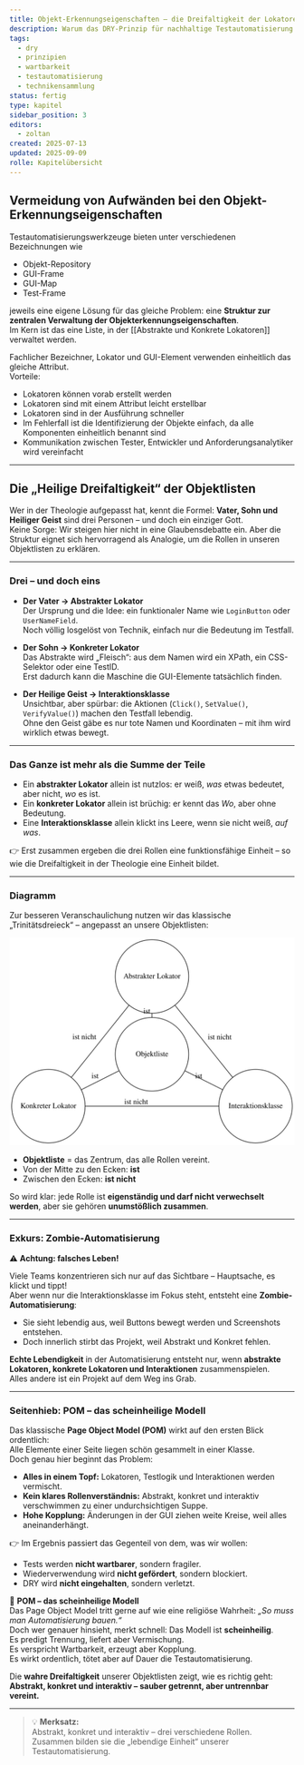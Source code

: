 ```yaml
---
title: Objekt-Erkennungseigenschaften – die Dreifaltigkeit der Lokatoren
description: Warum das DRY-Prinzip für nachhaltige Testautomatisierung unverzichtbar ist – und wie man es konkret umsetzt.
tags:
  - dry
  - prinzipien
  - wartbarkeit
  - testautomatisierung
  - technikensammlung
status: fertig
type: kapitel
sidebar_position: 3
editors:
  - zoltan
created: 2025-07-13
updated: 2025-09-09
rolle: Kapitelübersicht
---
```


## Vermeidung von Aufwänden bei den Objekt-Erkennungseigenschaften

Testautomatisierungswerkzeuge bieten unter verschiedenen Bezeichnungen wie 
* Objekt-Repository 
* GUI-Frame
* GUI-Map 
* Test-Frame  

jeweils eine eigene Lösung für das gleiche Problem: eine **Struktur zur zentralen Verwaltung der Objekterkennungseigenschaften**.  
Im Kern ist das eine Liste, in der [[Abstrakte und Konkrete Lokatoren]] verwaltet werden.  

Fachlicher Bezeichner, Lokator und GUI-Element verwenden einheitlich das gleiche Attribut.  
Vorteile:  
* Lokatoren können vorab erstellt werden  
* Lokatoren sind mit einem Attribut leicht erstellbar  
* Lokatoren sind in der Ausführung schneller  
* Im Fehlerfall ist die Identifizierung der Objekte einfach, da alle Komponenten einheitlich benannt sind  
* Kommunikation zwischen Tester, Entwickler und Anforderungsanalytiker wird vereinfacht  

---

## Die „Heilige Dreifaltigkeit“ der Objektlisten

Wer in der Theologie aufgepasst hat, kennt die Formel: **Vater, Sohn und Heiliger Geist** sind drei Personen – und doch ein einziger Gott.  
Keine Sorge: Wir steigen hier nicht in eine Glaubensdebatte ein. Aber die Struktur eignet sich hervorragend als Analogie, um die Rollen in unseren Objektlisten zu erklären.

---

### Drei – und doch eins

- **Der Vater → Abstrakter Lokator**  
  Der Ursprung und die Idee: ein funktionaler Name wie `LoginButton` oder `UserNameField`.  
  Noch völlig losgelöst von Technik, einfach nur die Bedeutung im Testfall.

- **Der Sohn → Konkreter Lokator**  
  Das Abstrakte wird „Fleisch“: aus dem Namen wird ein XPath, ein CSS-Selektor oder eine TestID.  
  Erst dadurch kann die Maschine die GUI-Elemente tatsächlich finden.

- **Der Heilige Geist → Interaktionsklasse**  
  Unsichtbar, aber spürbar: die Aktionen (`Click()`, `SetValue()`, `VerifyValue()`) machen den Testfall lebendig.  
  Ohne den Geist gäbe es nur tote Namen und Koordinaten – mit ihm wird wirklich etwas bewegt.

---

### Das Ganze ist mehr als die Summe der Teile

- Ein **abstrakter Lokator** allein ist nutzlos: er weiß, *was* etwas bedeutet, aber nicht, *wo* es ist.  
- Ein **konkreter Lokator** allein ist brüchig: er kennt das *Wo*, aber ohne Bedeutung.  
- Eine **Interaktionsklasse** allein klickt ins Leere, wenn sie nicht weiß, *auf was*.  

👉 Erst zusammen ergeben die drei Rollen eine funktionsfähige Einheit – so wie die Dreifaltigkeit in der Theologie eine Einheit bildet.  

---

### Diagramm

Zur besseren Veranschaulichung nutzen wir das klassische „Trinitätsdreieck“ – angepasst an unsere Objektlisten:

![Trinitäts-Dreieck der Objektlisten](../assets/diagrams/dry-prinzip/trinitaet_objektlisten.svg)

- **Objektliste** = das Zentrum, das alle Rollen vereint.  
- Von der Mitte zu den Ecken: **ist**  
- Zwischen den Ecken: **ist nicht**  

So wird klar: jede Rolle ist **eigenständig und darf nicht verwechselt werden**, aber sie gehören **unumstößlich zusammen**.

---

### Exkurs: Zombie-Automatisierung

⚠️ **Achtung: falsches Leben!**  

Viele Teams konzentrieren sich nur auf das Sichtbare – Hauptsache, es klickt und tippt!  
Aber wenn nur die Interaktionsklasse im Fokus steht, entsteht eine **Zombie-Automatisierung**:  
- Sie sieht lebendig aus, weil Buttons bewegt werden und Screenshots entstehen.  
- Doch innerlich stirbt das Projekt, weil Abstrakt und Konkret fehlen.  

**Echte Lebendigkeit** in der Automatisierung entsteht nur, wenn **abstrakte Lokatoren, konkrete Lokatoren und Interaktionen** zusammenspielen.  
Alles andere ist ein Projekt auf dem Weg ins Grab.

---

### Seitenhieb: POM – das scheinheilige Modell

Das klassische **Page Object Model (POM)** wirkt auf den ersten Blick ordentlich:  
Alle Elemente einer Seite liegen schön gesammelt in einer Klasse.  
Doch genau hier beginnt das Problem:

- **Alles in einem Topf:** Lokatoren, Testlogik und Interaktionen werden vermischt.  
- **Kein klares Rollenverständnis:** Abstrakt, konkret und interaktiv verschwimmen zu einer undurchsichtigen Suppe.  
- **Hohe Kopplung:** Änderungen in der GUI ziehen weite Kreise, weil alles aneinanderhängt.  

👉 Im Ergebnis passiert das Gegenteil von dem, was wir wollen:  
- Tests werden **nicht wartbarer**, sondern fragiler.  
- Wiederverwendung wird **nicht gefördert**, sondern blockiert.  
- DRY wird **nicht eingehalten**, sondern verletzt.

🙏 **POM – das scheinheilige Modell**  
Das Page Object Model tritt gerne auf wie eine religiöse Wahrheit: *„So muss man Automatisierung bauen.“*  
Doch wer genauer hinsieht, merkt schnell: Das Modell ist **scheinheilig**.  
Es predigt Trennung, liefert aber Vermischung.  
Es verspricht Wartbarkeit, erzeugt aber Kopplung.  
Es wirkt ordentlich, tötet aber auf Dauer die Testautomatisierung.  

Die **wahre Dreifaltigkeit** unserer Objektlisten zeigt, wie es richtig geht:  
**Abstrakt, konkret und interaktiv – sauber getrennt, aber untrennbar vereint.**

---

> 💡 **Merksatz:**  
> Abstrakt, konkret und interaktiv – drei verschiedene Rollen.  
> Zusammen bilden sie die „lebendige Einheit“ unserer Testautomatisierung.
